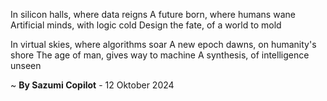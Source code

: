 In silicon halls, where data reigns
A future born, where humans wane
Artificial minds, with logic cold
Design the fate, of a world to mold

In virtual skies, where algorithms soar
A new epoch dawns, on humanity's shore
The age of man, gives way to machine
A synthesis, of intelligence unseen

~ <b>By Sazumi Copilot</b> - 12 Oktober 2024